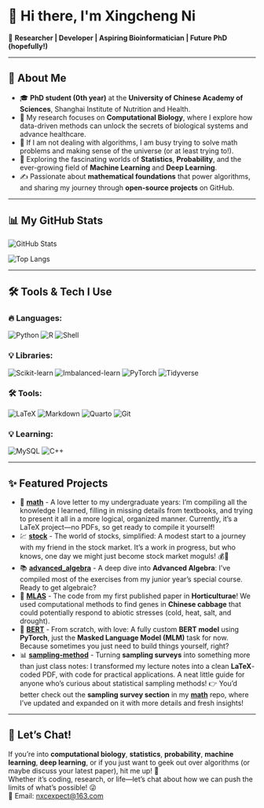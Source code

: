 # 👋 Hi there, I'm **Xingcheng Ni**  

🚀 **Researcher | Developer | Aspiring Bioinformatician | Future PhD (hopefully!)**

---

## 🌟 About Me
- 🎓 **PhD student (0th year)** at the **University of Chinese Academy of Sciences**, Shanghai Institute of Nutrition and Health.  
- 🔬 My research focuses on **Computational Biology**, where I explore how data-driven methods can unlock the secrets of biological systems and advance healthcare.  
- 🧬 If I am not dealing with algorithms, I am busy trying to solve math problems and making sense of the universe (or at least trying to!).  
- 🤖 Exploring the fascinating worlds of **Statistics**, **Probability**, and the ever-growing field of **Machine Learning** and **Deep Learning**.
- ✍️ Passionate about **mathematical foundations** that power algorithms, and sharing my journey through **open-source projects** on GitHub. 

---

## 📊 My GitHub Stats
![GitHub Stats](https://github-readme-stats.vercel.app/api?username=Expectorpatro&show_icons=true&theme=tokyonight)

![Top Langs](https://github-readme-stats.vercel.app/api/top-langs/?username=Expectorpatro&layout=compact&theme=tokyonight)

---

## 🛠️ Tools & Tech I Use

### 🔥 **Languages**:
![Python](https://img.shields.io/badge/-Python-3776AB?style=flat-square&logo=python&logoColor=white)  ![R](https://img.shields.io/badge/-R-276DC3?style=flat-square&logo=r&logoColor=white)  ![Shell](https://img.shields.io/badge/-Shell-4EAA25?style=flat-square&logo=gnubash&logoColor=white)  

### 💡 **Libraries**:
![Scikit-learn](https://img.shields.io/badge/-Scikit--learn-F7931E?style=flat-square&logo=scikit-learn&logoColor=white)  ![Imbalanced-learn](https://img.shields.io/badge/-Imbalance--learn-2C88D9?style=flat-square&logo=python&logoColor=white)  ![PyTorch](https://img.shields.io/badge/-PyTorch-EE4C2C?style=flat-square&logo=pytorch&logoColor=white)  ![Tidyverse](https://img.shields.io/badge/-Tidyverse-4E3B4E?style=flat-square&logo=r&logoColor=white)  

### 🛠️ **Tools**:
![LaTeX](https://img.shields.io/badge/-LaTeX-008080?style=flat-square&logo=latex&logoColor=white)  ![Markdown](https://img.shields.io/badge/-Markdown-000000?style=flat-square&logo=markdown&logoColor=white)  ![Quarto](https://img.shields.io/badge/-Quarto-3A4042?style=flat-square&logo=quarto&logoColor=white)  ![Git](https://img.shields.io/badge/-Git-F05032?style=flat-square&logo=git&logoColor=white)  

### 💡 **Learning**:
![MySQL](https://img.shields.io/badge/-MySQL-4479A1?style=flat-square&logo=mysql&logoColor=white)  ![C++](https://img.shields.io/badge/-C++-00599C?style=flat-square&logo=cplusplus&logoColor=white)  

---

## ✨ Featured Projects

- 🔗 **[math](https://github.com/Expectorpatro/math)** - A love letter to my undergraduate years: I’m compiling all the knowledge I learned, filling in missing details from textbooks, and trying to present it all in a more logical, organized manner. Currently, it’s a LaTeX project—no PDFs, so get ready to compile it yourself!  
- 💹 **[stock](https://github.com/Expectorpatro/stock)** - The world of stocks, simplified: A modest start to a journey with my friend in the stock market. It’s a work in progress, but who knows, one day we might just become stock market moguls! 💰💸  
- 📚 **[advanced_algebra](https://github.com/Expectorpatro/advanced_algebra)** - A deep dive into **Advanced Algebra**: I’ve compiled most of the exercises from my junior year’s special course. Ready to get algebraic?  
- 🧬 **[MLAS](https://github.com/Expectorpatro/MLAS)** - The code from my first published paper in **Horticulturae**! We used computational methods to find genes in **Chinese cabbage** that could potentially respond to abiotic stresses (cold, heat, salt, and drought). 
- 🤖 **[BERT](https://github.com/Expectorpatro/BERT)** - From scratch, with love: A fully custom **BERT model** using **PyTorch**, just the **Masked Language Model (MLM)** task for now. Because sometimes you just need to build things yourself, right?  
- 📊 **[sampling-method](https://github.com/Expectorpatro/sampling-method)** - Turning **sampling surveys** into something more than just class notes: I transformed my lecture notes into a clean **LaTeX**-coded PDF, with code for practical applications. A neat little guide for anyone who’s curious about statistical sampling methods!  👉 You’d better check out the **sampling survey section** in my **[math](https://github.com/Expectorpatro/math)** repo, where I’ve updated and expanded on it with more details and fresh insights!


---

## 🧠 Let’s Chat!

If you’re into **computational biology**, **statistics**, **probability**, **machine learning**, **deep learning**, or if you just want to geek out over algorithms (or maybe discuss your latest paper), hit me up! 🚀  
Whether it’s coding, research, or life—let’s chat about how we can push the limits of what’s possible! 😜  
📧 Email: nxcexpect@163.com


